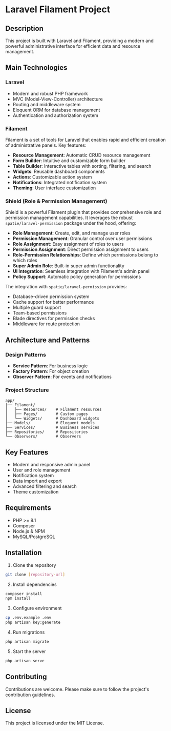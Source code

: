 # Laravel Filament Project

## Description

This project is built with Laravel and Filament, providing a modern and powerful administrative interface for efficient data and resource management.

## Main Technologies

### Laravel

-   Modern and robust PHP framework
-   MVC (Model-View-Controller) architecture
-   Routing and middleware system
-   Eloquent ORM for database management
-   Authentication and authorization system

### Filament

Filament is a set of tools for Laravel that enables rapid and efficient creation of administrative panels. Key features:

-   **Resource Management**: Automatic CRUD resource management
-   **Form Builder**: Intuitive and customizable form builder
-   **Table Builder**: Interactive tables with sorting, filtering, and search
-   **Widgets**: Reusable dashboard components
-   **Actions**: Customizable action system
-   **Notifications**: Integrated notification system
-   **Theming**: User interface customization

### Shield (Role & Permission Management)

Shield is a powerful Filament plugin that provides comprehensive role and permission management capabilities. It leverages the robust `spatie/laravel-permission` package under the hood, offering:

-   **Role Management**: Create, edit, and manage user roles
-   **Permission Management**: Granular control over user permissions
-   **Role Assignment**: Easy assignment of roles to users
-   **Permission Assignment**: Direct permission assignment to users
-   **Role-Permission Relationships**: Define which permissions belong to which roles
-   **Super Admin Role**: Built-in super admin functionality
-   **UI Integration**: Seamless integration with Filament's admin panel
-   **Policy Support**: Automatic policy generation for permissions

The integration with `spatie/laravel-permission` provides:

-   Database-driven permission system
-   Cache support for better performance
-   Multiple guard support
-   Team-based permissions
-   Blade directives for permission checks
-   Middleware for route protection

## Architecture and Patterns

### Design Patterns

-   **Service Pattern**: For business logic
-   **Factory Pattern**: For object creation
-   **Observer Pattern**: For events and notifications

### Project Structure

```
app/
├── Filament/
│   ├── Resources/    # Filament resources
│   ├── Pages/        # Custom pages
│   └── Widgets/      # Dashboard widgets
├── Models/           # Eloquent models
├── Services/         # Business services
├── Repositories/     # Repositories
└── Observers/        # Observers
```

## Key Features

-   Modern and responsive admin panel
-   User and role management
-   Notification system
-   Data import and export
-   Advanced filtering and search
-   Theme customization

## Requirements

-   PHP >= 8.1
-   Composer
-   Node.js & NPM
-   MySQL/PostgreSQL

## Installation

1. Clone the repository

```bash
git clone [repository-url]
```

2. Install dependencies

```bash
composer install
npm install
```

3. Configure environment

```bash
cp .env.example .env
php artisan key:generate
```

4. Run migrations

```bash
php artisan migrate
```

5. Start the server

```bash
php artisan serve
```

## Contributing

Contributions are welcome. Please make sure to follow the project's contribution guidelines.

## License

This project is licensed under the MIT License.

```

```
